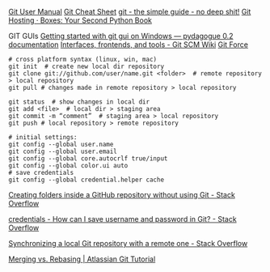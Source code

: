 

[Git User Manual](https://mirrors.edge.kernel.org/pub/software/scm/git/docs/user-manual.html)
[Git Cheat Sheet](https://education.github.com/git-cheat-sheet-education.pdf)
[git - the simple guide - no deep shit!](http://rogerdudler.github.io/git-guide/)
[Git Hosting · Boxes: Your Second Python Book](https://ralsina.gitlab.io/boxes-book/part3/git_hosting.run.html)

GIT GUIs
[Getting started with git gui on Windows — pydagogue 0.2 documentation](https://matthew-brett.github.io/pydagogue/git_gui_windows.html)
[Interfaces, frontends, and tools - Git SCM Wiki](https://archive.kernel.org/oldwiki/git.wiki.kernel.org/index.php/InterfacesFrontendsAndTools.html#Graphical_Interfaces)
[Git Force](https://sites.google.com/site/gitforcetool/home?authuser=0)


```shell
# cross platform syntax (linux, win, mac)  
git init  # create new local dir repository
git clone git://github.com/user/name.git <folder>  # remote repository > local repository
git pull # changes made in remote repository > local repository

git status  # show changes in local dir
git add <file>  # local dir > staging area
git commit -m “comment”  # staging area > local repository
git push # local repository > remote repository
  
# initial settings:  
git config --global user.name  
git config --global user.email  
git config --global core.autocrlf true/input  
git config --global color.ui auto  
# save credentials  
git config --global credential.helper cache
```

[Creating folders inside a GitHub repository without using Git - Stack Overflow](https://stackoverflow.com/questions/18773598/creating-folders-inside-a-github-repository-without-using-git)

[credentials - How can I save username and password in Git? - Stack Overflow](https://stackoverflow.com/questions/35942754/how-can-i-save-username-and-password-in-git)

[Synchronizing a local Git repository with a remote one - Stack Overflow](https://stackoverflow.com/questions/6373277/synchronizing-a-local-git-repository-with-a-remote-one)

[Merging vs. Rebasing | Atlassian Git Tutorial](https://www.atlassian.com/git/tutorials/merging-vs-rebasing)